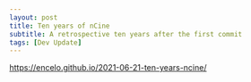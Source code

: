 ```yaml
---
layout: post
title: Ten years of nCine
subtitle: A retrospective ten years after the first commit
tags: [Dev Update]
---
```


<https://encelo.github.io/2021-06-21-ten-years-ncine/>
